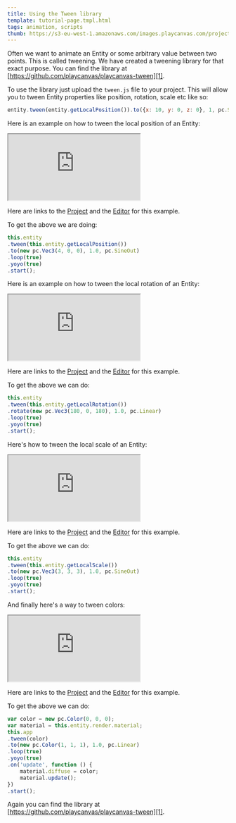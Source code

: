 ```yaml
---
title: Using the Tween library
template: tutorial-page.tmpl.html
tags: animation, scripts
thumb: https://s3-eu-west-1.amazonaws.com/images.playcanvas.com/projects/12/452634/BDFB7E-image-75.jpg
---
```


Often we want to animate an Entity or some arbitrary value between two points. This is called tweening. We have created a tweening library for that exact purpose. You can find the library at [https://github.com/playcanvas/playcanvas-tween][1].

To use the library just upload the `tween.js` file to your project. This will allow you to tween Entity properties like position, rotation, scale etc like so:

```javascript
entity.tween(entity.getLocalPosition()).to({x: 10, y: 0, z: 0}, 1, pc.SineOut);
```

Here is an example on how to tween the local position of an Entity:

<iframe src="https://playcanv.as/b/wEftzstB/"></iframe>

Here are links to the [Project][2] and the [Editor][3] for this example.

To get the above we are doing:

```javascript
this.entity
.tween(this.entity.getLocalPosition())
.to(new pc.Vec3(4, 0, 0), 1.0, pc.SineOut)
.loop(true)
.yoyo(true)
.start();
```

Here is an example on how to tween the local rotation of an Entity:

<iframe src="https://playcanv.as/b/H8553dGa/"></iframe>

Here are links to the [Project][2] and the [Editor][4] for this example.

To get the above we can do:

```javascript
this.entity
.tween(this.entity.getLocalRotation())
.rotate(new pc.Vec3(180, 0, 180), 1.0, pc.Linear)
.loop(true)
.yoyo(true)
.start();
```

Here's how to tween the local scale of an Entity:

<iframe src="https://playcanv.as/b/ndTiHCpD/"></iframe>

Here are links to the [Project][2] and the [Editor][5] for this example.

To get the above we can do:

```javascript
this.entity
.tween(this.entity.getLocalScale())
.to(new pc.Vec3(3, 3, 3), 1.0, pc.SineOut)
.loop(true)
.yoyo(true)
.start();
```

And finally here's a way to tween colors:

<iframe src="https://playcanv.as/b/aoRYsYrc/"></iframe>

Here are links to the [Project][2] and the [Editor][6] for this example.

To get the above we can do:

```javascript
var color = new pc.Color(0, 0, 0);
var material = this.entity.render.material;
this.app
.tween(color)
.to(new pc.Color(1, 1, 1), 1.0, pc.Linear)
.loop(true)
.yoyo(true)
.on('update', function () {
    material.diffuse = color;
    material.update();
})
.start();
```

Again you can find the library at [https://github.com/playcanvas/playcanvas-tween][1].

[1]: https://github.com/playcanvas/playcanvas-tween
[2]: https://playcanvas.com/project/452634/overview/using-the-tween-library
[3]: https://playcanvas.com/editor/scene/491504
[4]: https://playcanvas.com/editor/scene/491558
[5]: https://playcanvas.com/editor/scene/491585
[6]: https://playcanvas.com/editor/scene/491559

